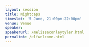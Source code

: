 ```yaml
---
layout: session
title: Nightcaps
timeslot: '5 June, 21:00pm-22:00pm'
venue: Venue
speaker:
speakerurl: /melissaconleytyler.html
permalink: /elfwelcome.html
---
```




